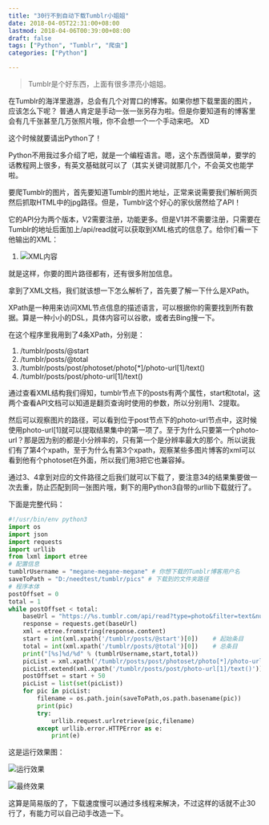 ```yaml
---
title: "30行不到自动下载Tumblr小姐姐"
date: 2018-04-05T22:31:00+08:00
lastmod: 2018-04-06T00:39:00+08:00
draft: false
tags: ["Python", "Tumblr", "爬虫"]
categories: ["Python"]

---
```


> Tumblr是个好东西，上面有很多漂亮小姐姐。

在Tumblr的海洋里遨游，总会有几个对胃口的博客。如果你想下载里面的图片，应该怎么下呢？
普通人肯定是手动一张一张另存为啦。但是你要知道有的博客里会有几千张甚至几万张照片哦，你不会想一个一个手动来吧。 XD

这个时候就要请出Python了！

Python不用我过多介绍了吧，就是一个编程语言。嗯，这个东西很简单，要学的话教程网上很多，有英文基础就可以了（其实关键词就那几个，不会英文也能学啦。

要爬Tumblr的图片，首先要知道Tumblr的图片地址，正常来说需要我们解析网页然后抓取HTML中的jpg路径。但是，Tumblr这个好心的家伙居然给了API！

<!--more-->

它的API分为两个版本，V2需要注册，功能更多。但是V1并不需要注册，只需要在Tumblr的地址后面加上/api/read就可以获取到XML格式的信息了。给你们看一下他输出的XML：

1. ![XML内容](/img/tumblr-xml.png)

就是这样，你要的图片路径都有，还有很多附加信息。

拿到了XML文档，我们就该想一下怎么解析了，首先要了解一下什么是XPath。

XPath是一种用来访问XML节点信息的描述语言，可以根据你的需要找到所有数据。算是一种小小的DSL，具体内容可以谷歌，或者去Bing搜一下。

在这个程序里我用到了4条XPath，分别是：

1. /tumblr/posts/@start
2. /tumblr/posts/@total
3. /tumblr/posts/post/photoset/photo[*]/photo-url[1]/text()
4. /tumblr/posts/post/photo-url[1]/text()

通过查看XML结构我们得知，tumblr节点下的posts有两个属性，start和total，这两个查看API文档可以知道是翻页查询时使用的参数，所以分别用1、2提取。

然后可以观察图片的路径，可以看到位于post节点下的photo-url节点中，这时候使用photo-url[1]就可以提取结果集中的第一项了。至于为什么只要第一个photo-url？那是因为别的都是小分辨率的，只有第一个是分辨率最大的那个。所以说我们有了第4个xpath，至于为什么有第3个xpath，观察某些多图片博客的xml可以看到他有个photoset在外面，所以我们用3把它也兼容掉。

通过3、4拿到对应的文件路径之后我们就可以下载了，要注意34的结果集要做一次去重，防止匹配到同一张图片哦，剩下的用Python3自带的urllib下载就行了。

下面是完整代码：

```python
#!/usr/bin/env python3
import os
import json
import requests
import urllib
from lxml import etree
# 配置信息
tumblrUsername = "megane-megane-megane" # 你想下载的Tumblr博客用户名
saveToPath = "D:/needtest/tumblr/pics" # 下载到的文件夹路径
# 程序本体
postOffset = 0
total = 1
while postOffset < total:
    baseUrl = "https://%s.tumblr.com/api/read?type=photo&filter=text&num=50&start=%s" % (tumblrUsername,postOffset)
    response = requests.get(baseUrl)
    xml = etree.fromstring(response.content)
    start = int(xml.xpath('/tumblr/posts/@start')[0])    # 起始条目
    total = int(xml.xpath('/tumblr/posts/@total')[0])    # 总条目
    print("[%s]%d/%d" % (tumblrUsername,start,total))
    picList = xml.xpath('/tumblr/posts/post/photoset/photo[*]/photo-url[1]/text()')
    picList.extend(xml.xpath('/tumblr/posts/post/photo-url[1]/text()'))
    postOffset = start + 50
    picList = list(set(picList))
    for pic in picList:
        filename = os.path.join(saveToPath,os.path.basename(pic))
        print(pic)
        try:
            urllib.request.urlretrieve(pic,filename)
        except urllib.error.HTTPError as e:
            print(e)
```

这是运行效果图：

![运行效果](/img/tumblr-code.png)

![最终效果](/img/tumblr-pics.png)

这算是简易版的了，下载速度慢可以通过多线程来解决，不过这样的话就不止30行了，有能力可以自己动手改造一下。